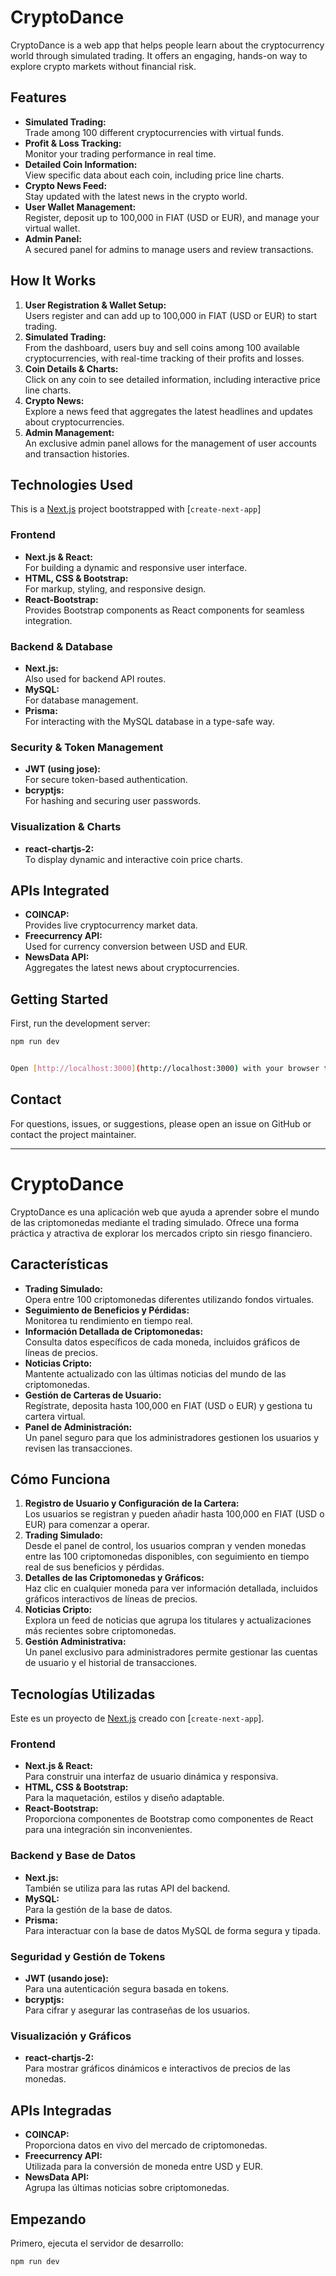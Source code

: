 # CryptoDance

CryptoDance is a web app that helps people learn about the cryptocurrency world through simulated trading. It offers an engaging, hands-on way to explore crypto markets without financial risk.

## Features

- **Simulated Trading:**  
  Trade among 100 different cryptocurrencies with virtual funds.
- **Profit & Loss Tracking:**  
  Monitor your trading performance in real time.
- **Detailed Coin Information:**  
  View specific data about each coin, including price line charts.
- **Crypto News Feed:**  
  Stay updated with the latest news in the crypto world.
- **User Wallet Management:**  
  Register, deposit up to 100,000 in FIAT (USD or EUR), and manage your virtual wallet.
- **Admin Panel:**  
  A secured panel for admins to manage users and review transactions.

## How It Works

1. **User Registration & Wallet Setup:**  
   Users register and can add up to 100,000 in FIAT (USD or EUR) to start trading.
2. **Simulated Trading:**  
   From the dashboard, users buy and sell coins among 100 available cryptocurrencies, with real-time tracking of their profits and losses.
3. **Coin Details & Charts:**  
   Click on any coin to see detailed information, including interactive price line charts.
4. **Crypto News:**  
   Explore a news feed that aggregates the latest headlines and updates about cryptocurrencies.
5. **Admin Management:**  
   An exclusive admin panel allows for the management of user accounts and transaction histories.

## Technologies Used

This is a [Next.js](https://nextjs.org) project bootstrapped with [`create-next-app`]

### Frontend

- **Next.js & React:**  
  For building a dynamic and responsive user interface.
- **HTML, CSS & Bootstrap:**  
  For markup, styling, and responsive design.
- **React-Bootstrap:**  
  Provides Bootstrap components as React components for seamless integration.

### Backend & Database

- **Next.js:**  
  Also used for backend API routes.
- **MySQL:**  
  For database management.
- **Prisma:**  
  For interacting with the MySQL database in a type-safe way.

### Security & Token Management

- **JWT (using jose):**  
  For secure token-based authentication.
- **bcryptjs:**  
  For hashing and securing user passwords.

### Visualization & Charts

- **react-chartjs-2:**  
  To display dynamic and interactive coin price charts.

## APIs Integrated

- **COINCAP:**  
  Provides live cryptocurrency market data.
- **Freecurrency API:**  
  Used for currency conversion between USD and EUR.
- **NewsData API:**  
  Aggregates the latest news about cryptocurrencies.

## Getting Started

First, run the development server:

```bash
npm run dev


Open [http://localhost:3000](http://localhost:3000) with your browser to see the result.
```

## Contact

For questions, issues, or suggestions, please open an issue on GitHub or contact the project maintainer.


------------------------------------------------------------------------------------

# CryptoDance

CryptoDance es una aplicación web que ayuda a aprender sobre el mundo de las criptomonedas mediante el trading simulado. Ofrece una forma práctica y atractiva de explorar los mercados cripto sin riesgo financiero.

## Características

- **Trading Simulado:**  
  Opera entre 100 criptomonedas diferentes utilizando fondos virtuales.
- **Seguimiento de Beneficios y Pérdidas:**  
  Monitorea tu rendimiento en tiempo real.
- **Información Detallada de Criptomonedas:**  
  Consulta datos específicos de cada moneda, incluidos gráficos de líneas de precios.
- **Noticias Cripto:**  
  Mantente actualizado con las últimas noticias del mundo de las criptomonedas.
- **Gestión de Carteras de Usuario:**  
  Regístrate, deposita hasta 100,000 en FIAT (USD o EUR) y gestiona tu cartera virtual.
- **Panel de Administración:**  
  Un panel seguro para que los administradores gestionen los usuarios y revisen las transacciones.

## Cómo Funciona

1. **Registro de Usuario y Configuración de la Cartera:**  
   Los usuarios se registran y pueden añadir hasta 100,000 en FIAT (USD o EUR) para comenzar a operar.
2. **Trading Simulado:**  
   Desde el panel de control, los usuarios compran y venden monedas entre las 100 criptomonedas disponibles, con seguimiento en tiempo real de sus beneficios y pérdidas.
3. **Detalles de las Criptomonedas y Gráficos:**  
   Haz clic en cualquier moneda para ver información detallada, incluidos gráficos interactivos de líneas de precios.
4. **Noticias Cripto:**  
   Explora un feed de noticias que agrupa los titulares y actualizaciones más recientes sobre criptomonedas.
5. **Gestión Administrativa:**  
   Un panel exclusivo para administradores permite gestionar las cuentas de usuario y el historial de transacciones.

## Tecnologías Utilizadas

Este es un proyecto de [Next.js](https://nextjs.org) creado con [`create-next-app`].

### Frontend

- **Next.js & React:**  
  Para construir una interfaz de usuario dinámica y responsiva.
- **HTML, CSS & Bootstrap:**  
  Para la maquetación, estilos y diseño adaptable.
- **React-Bootstrap:**  
  Proporciona componentes de Bootstrap como componentes de React para una integración sin inconvenientes.

### Backend y Base de Datos

- **Next.js:**  
  También se utiliza para las rutas API del backend.
- **MySQL:**  
  Para la gestión de la base de datos.
- **Prisma:**  
  Para interactuar con la base de datos MySQL de forma segura y tipada.

### Seguridad y Gestión de Tokens

- **JWT (usando jose):**  
  Para una autenticación segura basada en tokens.
- **bcryptjs:**  
  Para cifrar y asegurar las contraseñas de los usuarios.

### Visualización y Gráficos

- **react-chartjs-2:**  
  Para mostrar gráficos dinámicos e interactivos de precios de las monedas.

## APIs Integradas

- **COINCAP:**  
  Proporciona datos en vivo del mercado de criptomonedas.
- **Freecurrency API:**  
  Utilizada para la conversión de moneda entre USD y EUR.
- **NewsData API:**  
  Agrupa las últimas noticias sobre criptomonedas.

## Empezando

Primero, ejecuta el servidor de desarrollo:

```bash
npm run dev

